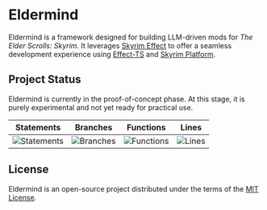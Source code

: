 # Eldermind #

Eldermind is a framework designed for building LLM-driven mods for _The Elder Scrolls: Skyrim_. It
leverages [Skyrim Effect](https://github.com/mysticfall/skyrim-effect) to offer a
seamless development experience using [Effect-TS](https://effect.website/)
and [Skyrim Platform](https://www.nexusmods.com/skyrimspecialedition/mods/54909).

## Project Status

Eldermind is currently in the proof-of-concept phase. At this stage, it is purely experimental and not yet ready for
practical use.

| Statements                  | Branches                | Functions                 | Lines             |
| --------------------------- | ----------------------- | ------------------------- | ----------------- |
| ![Statements](https://img.shields.io/badge/statements-91.04%25-brightgreen.svg?style=flat) | ![Branches](https://img.shields.io/badge/branches-92.26%25-brightgreen.svg?style=flat) | ![Functions](https://img.shields.io/badge/functions-75.21%25-red.svg?style=flat) | ![Lines](https://img.shields.io/badge/lines-91.04%25-brightgreen.svg?style=flat) |

## License

Eldermind is an open-source project distributed under the terms of the [MIT License](LICENSE).
